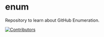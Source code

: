 # enum
Repository to learn about GitHub Enumeration.




[![Contributors](https://img.shields.io/badge/Contributors-2-brightgreen)](https://github.com/EurydiceCorp/enum/graphs/contributors)
